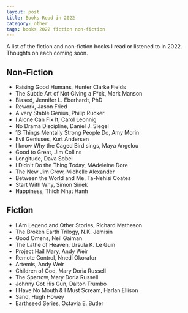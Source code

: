 ```yaml
---
layout: post
title: Books Read in 2022
category: other
tags: books 2022 fiction non-fiction
---
```


A list of the fiction and non-fiction books I read or listened to in 2022. Thoughts on each coming soon.

<!--more-->

## Non-Fiction

* Raising Good Humans, Hunter Clarke Fields
* The Subtle Art of Not Giving a F*ck, Mark Manson
* Biased, Jennifer L. Eberhardt, PhD
* Rework, Jason Fried
* A very Stable Genius, Philip Rucker
* I Alone Can Fix It, Carol Leonnig
* No Drama Discipline, Daniel J. Siegel
* 13 Things Mentally Strong People Do, Amy Morin
* Evil Geniuses, Kurt Andersen
* I know Why the Caged Bird sings, Maya Angelou
* Good to Great, Jim Collins
* Longitude, Dava Sobel
* I Didn't Do the Thing Today, MAdeleine Dore
* The New Jim Crow, Michelle Alexander
* Between the World and Me, Ta-Nehisi Coates
* Start With Why, Simon Sinek
* Happiness, Thich Nhat Hanh

## Fiction

* I Am Legend and Other Stories, Richard Matheson
* The Broken Earth Trilogy, N.K. Jemisin
* Good Omens, Neil Gaiman
* The Lathe of Heaven, Ursula K. Le Guin
* Project Hail Mary, Andy Weir
* Remote Control, Nnedi Okorafor
* Artemis, Andy Weir
* Children of God, Mary Doria Russell
* The Sparrow, Mary Doria Russell
* Johnny Got His Gun, Dalton Trumbo
* I Have No Mouth & I Must Scream, Harlan Ellison
* Sand, Hugh Howey
* Earthseed Series, Octavia E. Butler
